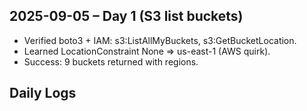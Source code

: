 ## 2025-09-05 – Day 1 (S3 list buckets)
- Verified boto3 + IAM: s3:ListAllMyBuckets, s3:GetBucketLocation.
- Learned LocationConstraint None => us-east-1 (AWS quirk).
- Success: 9 buckets returned with regions.
## Daily Logs
